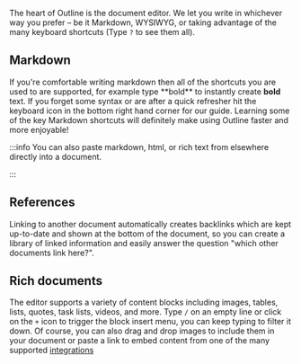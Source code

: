 The heart of Outline is the document editor. We let you write in whichever way you prefer – be it Markdown, WYSIWYG, or taking advantage of the many keyboard shortcuts (Type `?` to see them all).

## Markdown

If you're comfortable writing markdown then all of the shortcuts you are used to are supported, for example type \*\*bold\*\* to instantly create **bold** text. If you forget some syntax or are after a quick refresher hit the keyboard icon in the bottom right hand corner for our guide. Learning some of the key Markdown shortcuts will definitely make using Outline faster and more enjoyable!



:::info
You can also paste markdown, html, or rich text from elsewhere directly into a document.

:::

## References

Linking to another document automatically creates backlinks which are kept up-to-date and shown at the bottom of the document, so you can create a library of linked information and easily answer the question "which other documents link here?".

## Rich documents

The editor supports a variety of content blocks including images, tables, lists, quotes, task lists, videos, and more. Type `/` on an empty line or click on the `+` icon to trigger the block insert menu, you can keep typing to filter it down. Of course, you can also drag and drop images to include them in your document or paste a link to embed content from one of the many supported [integrations](https://www.getoutline.com/integrations)